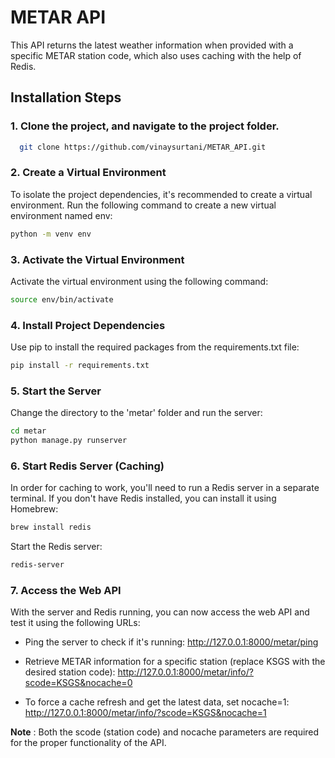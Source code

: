 # METAR API

This API returns the latest weather information when provided with a specific METAR station code, which also uses caching with the help of Redis.

## Installation Steps

### 1. Clone the project, and navigate to the project folder.
```bash
  git clone https://github.com/vinaysurtani/METAR_API.git
```

### 2. Create a Virtual Environment
To isolate the project dependencies, it's recommended to create a virtual environment. Run the following command to create a new virtual environment named env:

```bash
python -m venv env
```

### 3. Activate the Virtual Environment
Activate the virtual environment using the following command:

```bash
source env/bin/activate
```

### 4. Install Project Dependencies
Use pip to install the required packages from the requirements.txt file:

```bash
pip install -r requirements.txt
```

### 5. Start the Server
Change the directory to the 'metar' folder and run the server:

```bash
cd metar
python manage.py runserver
```

### 6. Start Redis Server (Caching)
In order for caching to work, you'll need to run a Redis server in a separate terminal. If you don't have Redis installed, you can install it using Homebrew:

```bash
brew install redis
```

Start the Redis server:
```bash
redis-server
```

### 7. Access the Web API
With the server and Redis running, you can now access the web API and test it using the following URLs:

* Ping the server to check if it's running:
http://127.0.0.1:8000/metar/ping

* Retrieve METAR information for a specific station (replace KSGS with the desired station code):
http://127.0.0.1:8000/metar/info/?scode=KSGS&nocache=0

* To force a cache refresh and get the latest data, set nocache=1:
http://127.0.0.1:8000/metar/info/?scode=KSGS&nocache=1

**Note** : Both the scode (station code) and nocache parameters are required for the proper functionality of the API.
